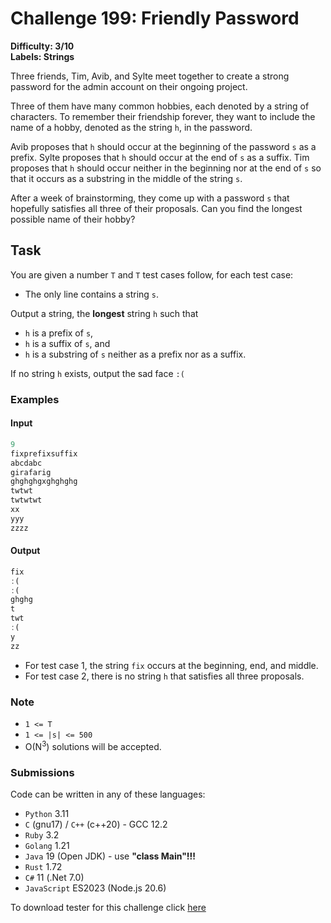 # Challenge 199: Friendly Password

**Difficulty: 3/10  
Labels: Strings**

Three friends, Tim, Avib, and Sylte meet together to create a strong password for the admin account on their ongoing project.

Three of them have many common hobbies, each denoted by a string of characters. To remember their friendship forever, they want to include the name of a hobby, denoted as the string `h`, in the password.

Avib proposes that `h` should occur at the beginning of the password `s` as a prefix. Sylte proposes that `h` should occur at the end of `s` as a suffix. Tim proposes that `h` should occur neither in the beginning nor at the end of `s` so that it occurs as a substring in the middle of the string `s`.

After a week of brainstorming, they come up with a password `s` that hopefully satisfies all three of their proposals. Can you find the longest possible name of their hobby?

## Task

You are given a number `T` and `T` test cases follow, for each test case:

- The only line contains a string `s`.

Output a string, the **longest** string `h` such that

- `h` is a prefix of `s`,
- `h` is a suffix of `s`, and
- `h` is a substring of `s` neither as a prefix nor as a suffix.

If no string `h` exists, output the sad face `:(`

### Examples

#### Input

```rust
9
fixprefixsuffix
abcdabc
girafarig
ghghghgxghghghg
twtwt
twtwtwt
xx
yyy
zzzz
```

#### Output

```rust
‌fix
:(
:(
ghghg
t
twt
:(
y
zz
```

- For test case 1, the string `fix` occurs at the beginning, end, and middle.
- For test case 2, there is no string `h` that satisfies all three proposals.

### Note

- `1 <= T`
- `1 <= |s| <= 500`
- O(N<sup>3</sup>) solutions will be accepted.

### Submissions

Code can be written in any of these languages:


- `Python` 3.11
- `C` (gnu17) / `C++` (c++20) - GCC 12.2
- `Ruby` 3.2
- `Golang` 1.21
- `Java` 19 (Open JDK) - use **"class Main"!!!**
- `Rust` 1.72
- `C#` 11 (.Net 7.0)
- `JavaScript` ES2023 (Node.js 20.6)

To download tester for this challenge click [here](https://downgit.github.io/#/home?url=https://github.com/Pomroka/TWT_Challenges_Tester/tree/main/Challenge_199)
